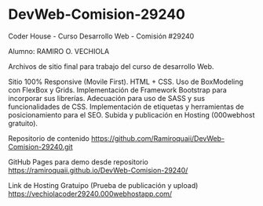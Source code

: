 # DevWeb-Comision-29240
Coder House - Curso Desarrollo Web - Comisión #29240

Alumno: RAMIRO O. VECHIOLA

Archivos de sitio final para trabajo del curso de desarrollo Web.

Sitio 100% Responsive (Movile First).
HTML + CSS.
Uso de BoxModeling con FlexBox y Grids.
Implementación de Framework Bootstrap para incorporar sus librerías.
Adecuación para uso de SASS y sus funcionalidades de CSS.
Implementación de etiquetas y herramientas de posicionamiento para el SEO.
Subida y publicación en Hosting (000webhost gratuito).


Repositorio de contenido
https://github.com/Ramiroquaii/DevWeb-Comision-29240.git

GitHub Pages para demo desde repositorio
https://ramiroquaii.github.io/DevWeb-Comision-29240/

Link de Hosting Gratuipo (Prueba de publicación y upload)
https://vechiolacoder29240.000webhostapp.com/
